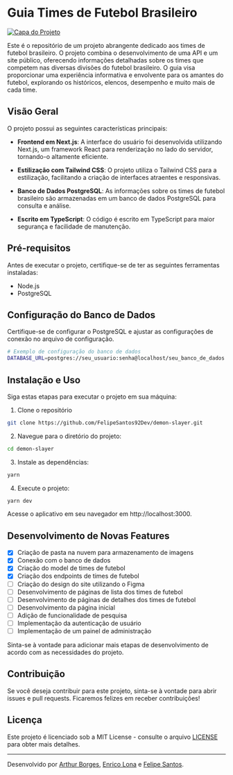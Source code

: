 # Guia Times de Futebol Brasileiro

[![Capa do Projeto](https://i.imgur.com/2l6tnPy.jpg)](https://github.com/FelipeSantos92Dev/times-futebol-brasileiro)

Este é o repositório de um projeto abrangente dedicado aos times de futebol brasileiro. O projeto combina o desenvolvimento de uma API e um site público, oferecendo informações detalhadas sobre os times que competem nas diversas divisões do futebol brasileiro. O guia visa proporcionar uma experiência informativa e envolvente para os amantes do futebol, explorando os históricos, elencos, desempenho e muito mais de cada time.

## Visão Geral

O projeto possui as seguintes características principais:

- **Frontend em Next.js**: A interface do usuário foi desenvolvida utilizando Next.js, um framework React para renderização no lado do servidor, tornando-o altamente eficiente.

- **Estilização com Tailwind CSS**: O projeto utiliza o Tailwind CSS para a estilização, facilitando a criação de interfaces atraentes e responsivas.

- **Banco de Dados PostgreSQL**: As informações sobre os times de futebol brasileiro são armazenadas em um banco de dados PostgreSQL para consulta e análise.

- **Escrito em TypeScript**: O código é escrito em TypeScript para maior segurança e facilidade de manutenção.

## Pré-requisitos

Antes de executar o projeto, certifique-se de ter as seguintes ferramentas instaladas:

- Node.js
- PostgreSQL

## Configuração do Banco de Dados

Certifique-se de configurar o PostgreSQL e ajustar as configurações de conexão no arquivo de configuração.

```sh
# Exemplo de configuração do banco de dados
DATABASE_URL=postgres://seu_usuario:senha@localhost/seu_banco_de_dados
```

## Instalação e Uso

Siga estas etapas para executar o projeto em sua máquina:

1. Clone o repositório

```sh
git clone https://github.com/FelipeSantos92Dev/demon-slayer.git
```

2. Navegue para o diretório do projeto:

```sh
cd demon-slayer
```

3. Instale as dependências:

```sh
yarn
```

4. Execute o projeto:

```sh
yarn dev
```

Acesse o aplicativo em seu navegador em http://localhost:3000.

## Desenvolvimento de Novas Features

- [x] Criação de pasta na nuvem para armazenamento de imagens
- [x] Conexão com o banco de dados
- [x] Criação do model de times de futebol
- [x] Criação dos endpoints de times de futebol
- [ ] Criação do design do site utilizando o Figma
- [ ] Desenvolvimento de páginas de lista dos times de futebol
- [ ] Desenvolvimento de páginas de detalhes dos times de futebol
- [ ] Desenvolvimento da página inicial
- [ ] Adição de funcionalidade de pesquisa
- [ ] Implementação da autenticação de usuário
- [ ] Implementação de um painel de administração

Sinta-se à vontade para adicionar mais etapas de desenvolvimento de acordo com as necessidades do projeto.

## Contribuição

Se você deseja contribuir para este projeto, sinta-se à vontade para abrir issues e pull requests. Ficaremos felizes em receber contribuições!

## Licença

Este projeto é licenciado sob a MIT License - consulte o arquivo [LICENSE](LICENSE) para obter mais detalhes.

---

Desenvolvido por [Arthur Borges](https://github.com/Arthursenai), [Enrico Lona](https://github.com/Enrico070) e [Felipe Santos](https://github.com/FelipeSantos92Dev).
